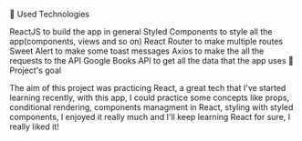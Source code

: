 🚀 Used Technologies

ReactJS to build the app in general
Styled Components to style all the app(components, views and so on)
React Router to make multiple routes
Sweet Alert to make some toast messages
Axios to make the all the requests to the API
Google Books API to get all the data that the app uses
🎯 Project's goal

The aim of this project was practicing React, a great tech that I've started learning recently, with this app, I could practice some concepts like props, conditional rendering, components managment in React, styling with styled components, I enjoyed it really much and I'll keep learning React for sure, I really liked it!
